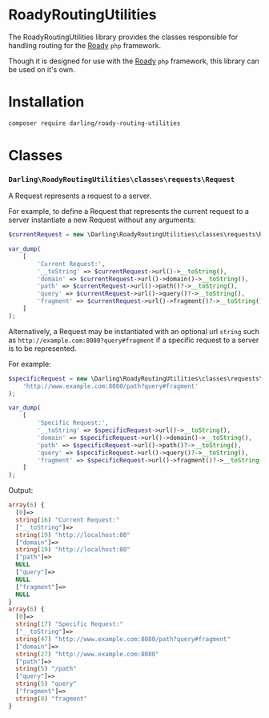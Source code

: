 # RoadyRoutingUtilities

The RoadyRoutingUtilities library provides the classes responsible
for handling routing for the [Roady](https://github.com/sevidmusic/roady)
`php` framework.

Though it is designed for use with the [Roady](https://github.com/sevidmusic/roady)
`php` framework, this library can be used on it's own.


# Installation

```sh
composer require darling/roady-routing-utilities
```

# Classes

### `Darling\RoadyRoutingUtilities\classes\requests\Request`

A Request represents a request to a server.

For example, to define a Request that represents the current request
to a server instantiate a new Request without any arguments:

```php
$currentRequest = new \Darling\RoadyRoutingUtilities\classes\requests\Request();

var_dump(
    [
        'Current Request:',
        '__toString' => $currentRequest->url()->__toString(),
        'domain' => $currentRequest->url()->domain()->__toString(),
        'path' => $currentRequest->url()->path()?->__toString(),
        'query' => $currentRequest->url()->query()?->__toString(),
        'fragment' => $currentRequest->url()->fragment()?->__toString(),
    ]
);
```

Alternatively, a Request may be instantiated with an optional url
`string` such as `http://example.com:8080?query#fragment` if a
specific request to a server is to be represented.

For example:

```php
$specificRequest = new \Darling\RoadyRoutingUtilities\classes\requests\Request(
    'http://www.example.com:8080/path?query#fragment'
);

var_dump(
    [
        'Specific Request:',
        '__toString' => $specificRequest->url()->__toString(),
        'domain' => $specificRequest->url()->domain()->__toString(),
        'path' => $specificRequest->url()->path()?->__toString(),
        'query' => $specificRequest->url()->query()?->__toString(),
        'fragment' => $specificRequest->url()->fragment()?->__toString(),
    ]
);
```

Output:

```php
array(6) {
  [0]=>
  string(16) "Current Request:"
  ["__toString"]=>
  string(19) "http://localhost:80"
  ["domain"]=>
  string(19) "http://localhost:80"
  ["path"]=>
  NULL
  ["query"]=>
  NULL
  ["fragment"]=>
  NULL
}
array(6) {
  [0]=>
  string(17) "Specific Request:"
  ["__toString"]=>
  string(47) "http://www.example.com:8080/path?query#fragment"
  ["domain"]=>
  string(27) "http://www.example.com:8080"
  ["path"]=>
  string(5) "/path"
  ["query"]=>
  string(5) "query"
  ["fragment"]=>
  string(8) "fragment"
}
```
